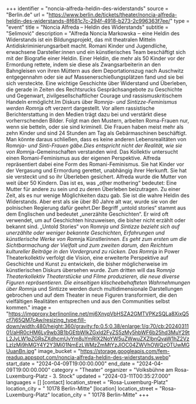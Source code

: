 +++
identifier = "noncia-alfreda-heldin-des-widerstands"
source = "Berlin.de"
url = "https://www.berlin.de/tickets/theater/noncia-alfreda-heldin-des-widerstands-8f681c7c-294f-4918-b273-2c996363f7ee/"
type = "event"
title = "Noncia Alfreda – Heldin des Widerstands"
subtitle = "Selimović"
description = "Alfreda Noncia Markowska ‒ eine Heldin des Widerstands ist ein Bildungsprojekt, das mit theatralen Mitteln Antidiskriminierungsarbeit macht. Romani Kinder und Jugendliche, erwachsene Darsteller:innen und ein künstlerisches Team beschäftigt sich mit der Biografie einer Heldin. Einer Heldin, die mehr als 50 Kinder vor der Ermordung rettete, indem sie diese als Zwangsarbeiterin an den Bahngleisen von ihren Müttern aus dem Deportationszug nach Auschwitz entgegennahm oder sie auf Massenerschießungsplätzen fand und sie bei sich versteckte. Eine wichtige Geschichte über Widerstand und Überleben, die gerade in Zeiten des Rechtsrucks Gesprächsangebote zu Geschichte und Gegenwart, zivilgesellschaftlicher Courage und rassismuskritischem Handeln ermöglicht.Im Diskurs über Rom*nja- und Sintizze-Feminismus werden Rom*nja oft verzerrt dargestellt. Vor allem rassistische Berichterstattung in den Medien trägt dazu bei und verstärkt diese vorherrschenden Bilder. Folgt man den Mustern, arbeiten Roma-Frauen nur, wenn sie betteln, oder sie sind kriminell. Die Frauen haben meist mehr als zehn Kinder und sind 24 Stunden am Tag als Gebärmaschinen beschäftigt. Man könnte daraus schließen, dass es keine anderen Lebensrealitäten von Rom*nja- und Sinti-Frauen gäbe.Dies entspricht nicht der Realität, wie sie von Rom*nja-Gemeinschaften verstanden wird. Das Kollektiv untersucht einen Romani-Feminismus aus der eigenen Perspektive. Alfreda repräsentiert dabei eine Form des Romani-Feminismus. Sie hat Kinder vor der Vergasung und Ermordung gerettet, unabhängig ihrer Herkunft. Sie hat sie versteckt und so ihr Überleben gesichert. Alfreda wurde die Mutter von weit über 50 Kindern. Das ist es, was „other mothering“ bedeutet: Eine Mutter für andere zu sein und zu deren Überleben beizutragen. Zu einer Zeit, als es nur wenige Möglichkeiten dazu gab. Sie ist die wahre Heldin des Widerstands. Aber erst als sie über 80 Jahre alt war, wurde sie von der polnischen Regierung dafür geehrt.Der Begriff „untold stories“ stammt aus dem Englischen und bedeutet „unerzählte Geschichten“. Er wird oft verwendet, um auf Geschichten hinzuweisen, die bisher nicht erzählt oder bekannt sind. „Untold Stories“ von Rom*nja und Sintizze bezieht sich auf unerzählte oder weniger bekannte Geschichten, Erfahrungen und künstlerische Werke von Rom*nja Künstler*innen. Es geht zum ersten um die Sichtbarmachung der Vielfalt und zum zweiten darum, den Reichtum kultureller Beiträge in den Vordergrund zu rücken. Das Rom*nja in Power Theaterkollektiv verfolgt die Vision, eine erweiterte Perspektive auf Geschichte und Kunst zu entwickeln, die bisher möglicherweise im künstlerischen Diskurs übersehen wurde. Zum dritten will das Rom*nja Theaterkollektiv Theaterstücke und Filme produzieren, die neue diverse Figuren repräsentieren. Die einseitigen klischeebehafteten Wahrnehmungen über Rom*nja und Sintizze werden durch multidimensionale Darstellungen gebrochen und auf dem Theater in neue Figuren transformiert, die den vielfältigen Realitäten entsprechen und aus den Communities selbst kommen."
image = "https://imgproxy.berlinonline.net/mj6XnypVbHSZA2GMTVPKzSQLa8XixQ5cf7j65QM7cAw/resizing_type:fill-down/width:480/height:360/gravity:fp:0.5:0.38/enlarge:1/q:70/cb:2024031101/aHR0cHM6Ly9wb3B1bGEtbWlkZGxld2FyZS5zMy5hbWF6b25hd3MuY29tL2JvLW1pZGRsZXdhcmUvYm8uYmRlX2NoYW5uZWwuZXZlbnQvaW1hZ2VzLzIzMi9hMGY4Y2Y3Mi01NmEzLWMzZmMtYzJlOC04ZWVhOWQzOTUwMGUuanBn.jpg"
image_bucket = "https://storage.googleapis.com/fem-readup.appspot.com/noncia-alfreda-heldin-des-widerstands.webp"
start_date = "2024-04-09T19:00:00.000"
end_date = "2024-04-09T19:00:00.000"
category = "Theater"
organizer = "Volksbühne am  Rosa-Luxemburg-Platz - 3. Stock"
updated = "2024-03-11T00:35:27.000"
languages = []
[contact]
location_street = "Rosa-Luxemburg-Platz"
location_city = " 10178 Berlin-Mitte"
[location]
location_street = "Rosa-Luxemburg-Platz"
location_city = " 10178 Berlin-Mitte"
+++